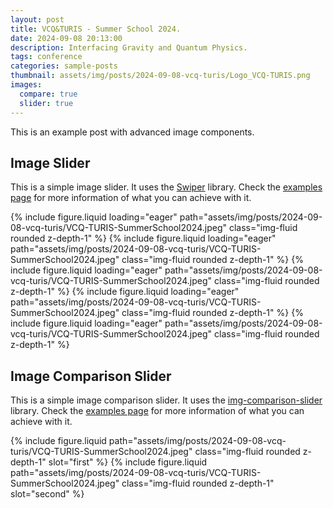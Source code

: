 ```yaml
---
layout: post
title: VCQ&TURIS - Summer School 2024.
date: 2024-09-08 20:13:00
description: Interfacing Gravity and Quantum Physics.
tags: conference
categories: sample-posts
thumbnail: assets/img/posts/2024-09-08-vcq-turis/Logo_VCQ-TURIS.png
images:
  compare: true
  slider: true
---
```


This is an example post with advanced image components.

## Image Slider

This is a simple image slider. It uses the [Swiper](https://swiperjs.com/) library. Check the [examples page](https://swiperjs.com/demos) for more information of what you can achieve with it.

<swiper-container keyboard="true" navigation="true" pagination="true" pagination-clickable="true" pagination-dynamic-bullets="true" rewind="true">
  <swiper-slide>{% include figure.liquid loading="eager" path="assets/img/posts/2024-09-08-vcq-turis/VCQ-TURIS-SummerSchool2024.jpeg" class="img-fluid rounded z-depth-1" %}</swiper-slide>
  <swiper-slide>{% include figure.liquid loading="eager" path="assets/img/posts/2024-09-08-vcq-turis/VCQ-TURIS-SummerSchool2024.jpeg" class="img-fluid rounded z-depth-1" %}</swiper-slide>
  <swiper-slide>{% include figure.liquid loading="eager" path="assets/img/posts/2024-09-08-vcq-turis/VCQ-TURIS-SummerSchool2024.jpeg" class="img-fluid rounded z-depth-1" %}</swiper-slide>
  <swiper-slide>{% include figure.liquid loading="eager" path="assets/img/posts/2024-09-08-vcq-turis/VCQ-TURIS-SummerSchool2024.jpeg" class="img-fluid rounded z-depth-1" %}</swiper-slide>
  <swiper-slide>{% include figure.liquid loading="eager" path="assets/img/posts/2024-09-08-vcq-turis/VCQ-TURIS-SummerSchool2024.jpeg" class="img-fluid rounded z-depth-1" %}</swiper-slide>
</swiper-container>

## Image Comparison Slider

This is a simple image comparison slider. It uses the [img-comparison-slider](https://img-comparison-slider.sneas.io/) library. Check the [examples page](https://img-comparison-slider.sneas.io/examples.html) for more information of what you can achieve with it.

<img-comparison-slider>
  {% include figure.liquid path="assets/img/posts/2024-09-08-vcq-turis/VCQ-TURIS-SummerSchool2024.jpeg" class="img-fluid rounded z-depth-1" slot="first" %}
  {% include figure.liquid path="assets/img/posts/2024-09-08-vcq-turis/VCQ-TURIS-SummerSchool2024.jpeg" class="img-fluid rounded z-depth-1" slot="second" %}
</img-comparison-slider>